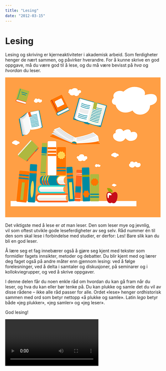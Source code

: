 ```yaml
---
title: "Lesing"
date: "2012-03-15"
---
```


# Lesing

Lesing og skriving er kjerneaktiviteter i akademisk arbeid. Som ferdigheter henger de nært sammen, og påvirker hverandre. For å kunne skrive en god oppgave, må du være god til å lese, og du må være bevisst på _hva_ og _hvordan_ du leser.

![soking](../images/illustrasjoner_lesing_500x450.png)

Det viktigste med å lese er _at_ man leser. Den som leser mye og jevnlig, vil som oftest utvikle gode leseferdigheter av seg selv. Råd nummer én til den som skal lese i forbindelse med studier, er derfor: Les! Bare slik kan du bli en god leser.

Å lære seg et fag innebærer også å gjøre seg kjent med tekster som formidler fagets innsikter, metoder og debatter. Du blir kjent med og lærer deg faget også på andre måter enn gjennom lesing: ved å følge forelesninger, ved å delta i samtaler og diskusjoner, på seminarer og i kollokviegrupper, og ved å skrive oppgaver.

I denne delen får du noen enkle råd om hvordan du kan gå fram når du leser, og hva du kan eller bør tenke på. Du kan plukke og samle det du vil av disse rådene – ikke alle råd passer for alle. Ordet «lese» henger ordhistorisk sammen med ord som betyr nettopp «å plukke og samle». Latin _lego_ betyr både «jeg plukker», «jeg samler» og «jeg leser».

God lesing!

<Video id="JchpFI50UDk" />
